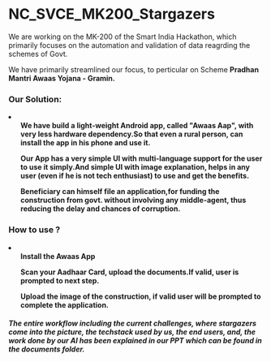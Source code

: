 # NC_SVCE_MK200_Stargazers

<p> We are working on the MK-200 of the Smart India Hackathon, which primarily focuses on the automation and validation of data reagrding the schemes of Govt.</p>
<p>We have primarily streamlined our focus, to perticular on Scheme <b>Pradhan Mantri Awaas Yojana - Gramin. </p>

### Our Solution:

<p><li><ul>We have build a light-weight Android app, called "<b>Awaas Aap</b>", with very less hardware dependency.So that even a rural person, can install the app in his phone and use it.</ul>
  <ul>Our App has a very simple UI with multi-language support for the user to use it simply.And simple UI with image explanation, helps in any user (even if he is not tech enthusiast) to use and get the benefits.</ul>
  
  <ul>Beneficiary can himself file an application,for funding the construction from govt. without involving any middle-agent, thus reducing the delay and chances of corruption.</ul></li></p>
  
  ### How to use ?
  
  <p><li><ul>Install the Awaas App</ul>
  <ul>Scan your Aadhaar Card, upload the documents.If valid, user is prompted to next step.</ul>
  
  <ul>Upload the image of the construction, if valid user will be prompted to complete the application.</ul></li></p>
  
  
  ##### The entire workflow including the current challenges, where stargazers come into the picture, the techstack used by us, the end users, and, the work done by our AI has been explained in our PPT which can be found in the documents folder.
